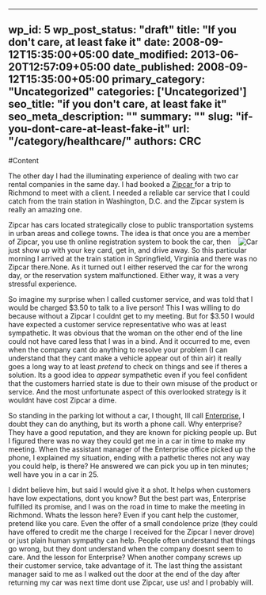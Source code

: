 
---
wp_id: 5
wp_post_status: "draft" 
title: "If you don't care, at least fake it"
date: 2008-09-12T15:35:00+05:00
date_modified: 2013-06-20T12:57:09+05:00
date_published: 2008-09-12T15:35:00+05:00
primary_category: "Uncategorized"
categories: ['Uncategorized'] 
seo_title: "if you don't care, at least fake it"
seo_meta_description: ""
summary: "" 
slug: "if-you-dont-care-at-least-fake-it"
url: "/category/healthcare/"
authors: CRC
---

#Content

The other day I had the illuminating experience of dealing with two car rental companies in the same day. I had booked a [Zipcar ](http://www.zipcar.com)for a trip to Richmond to meet with a client. I needed a reliable car service that I could catch from the train station in Washington, D.C. and the Zipcar system is really an amazing one. 

Zipcar has cars located strategically close to public transportation systems in urban areas and college towns. The idea is that once you are a member of Zipcar, you use th[<img align="right" alt="Car" src="http://01ec89a.netsolhost.com/wp-content/uploads/2008/09/car.thumbnail.jpg"/>](http://01ec89a.netsolhost.com/wp-content/uploads/2008/09/car.jpg) online registration system to book the car, then just show up with your key card, get in, and drive away. So this particular morning I arrived at the train station in Springfield, Virginia and there was no Zipcar there.None. As it turned out I either reserved the car for the wrong day, or the reservation system malfunctioned. Either way, it was a very stressful experience. 

So imagine my surprise when I called customer service, and was told that I would be charged $3.50 to talk to a live person! This I was willing to do because without a Zipcar I couldnt get to my meeting. But for $3.50 I would have expected a customer service representative who was at least sympathetic. It was obvious that the woman on the other end of the line could not have cared less that I was in a bind. And it occurred to me, even when the company cant do anything to resolve your problem (I can understand that they cant make a vehicle appear out of thin air) it really goes a long way to at least _pretend_ to check on things and see if theres a solution. Its a good idea to _appear_ sympathetic even if you feel confident that the customers harried state is due to their own misuse of the product or service. And the most unfortunate aspect of this overlooked strategy is it wouldnt have cost Zipcar a dime.

So standing in the parking lot without a car, I thought, Ill call [Enterprise](http://www.enterprise.com), I doubt they can do anything, but its worth a phone call. Why enterprise? They have a good reputation, and they are known for picking people up. But I figured there was no way they could get me in a car in time to make my meeting. When the assistant manager of the Enterprise office picked up the phone, I explained my situation, ending with a pathetic theres not any way you could help, is there? He answered we can pick you up in ten minutes; well have you in a car in 25.

I didnt believe him, but said I would give it a shot. It helps when customers have low expectations, dont you know? But the best part was, Enterprise fulfilled its promise, and I was on the road in time to make the meeting in Richmond. Whats the lesson here? Even if you cant help the customer, pretend like you care. Even the offer of a small condolence prize (they could have offered to credit me the charge I received for the Zipcar I never drove) or just plain human sympathy can help. People often understand that things go wrong, but they dont understand when the company doesnt seem to care. And the lesson for Enterprise? When another company screws up their customer service, take advantage of it. The last thing the assistant manager said to me as I walked out the door at the end of the day after returning my car was next time dont use Zipcar, use us! and I probably will.

